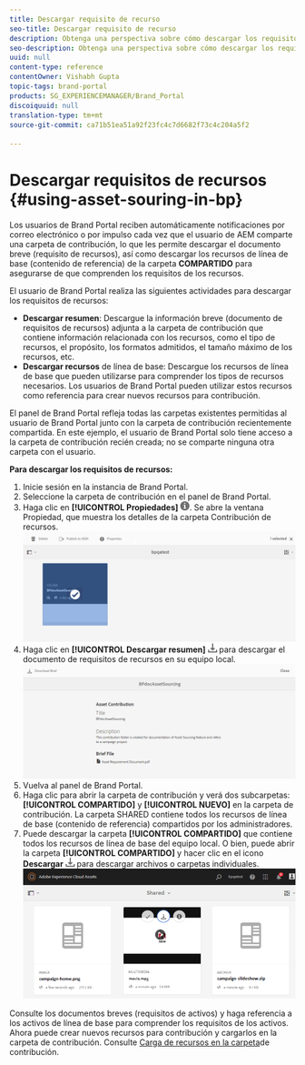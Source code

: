 ```yaml
---
title: Descargar requisito de recurso
seo-title: Descargar requisito de recurso
description: Obtenga una perspectiva sobre cómo descargar los requisitos de recursos y los recursos de referencia en Brand Portal.
seo-description: Obtenga una perspectiva sobre cómo descargar los requisitos de recursos y los recursos de referencia en Brand Portal.
uuid: null
content-type: reference
contentOwner: Vishabh Gupta
topic-tags: brand-portal
products: SG_EXPERIENCEMANAGER/Brand_Portal
discoiquuid: null
translation-type: tm+mt
source-git-commit: ca71b51ea51a92f23fc4c7d6682f73c4c204a5f2

---
```



# Descargar requisitos de recursos {#using-asset-souring-in-bp}

Los usuarios de Brand Portal reciben automáticamente notificaciones por correo electrónico o por impulso cada vez que el usuario de AEM comparte una carpeta de contribución, lo que les permite descargar el documento breve (requisito de recursos), así como descargar los recursos de línea de base (contenido de referencia) de la carpeta **COMPARTIDO** para asegurarse de que comprenden los requisitos de los recursos.

El usuario de Brand Portal realiza las siguientes actividades para descargar los requisitos de recursos:

* **Descargar resumen**: Descargue la información breve (documento de requisitos de recursos) adjunta a la carpeta de contribución que contiene información relacionada con los recursos, como el tipo de recursos, el propósito, los formatos admitidos, el tamaño máximo de los recursos, etc.
* **Descargar recursos** de línea de base: Descargue los recursos de línea de base que pueden utilizarse para comprender los tipos de recursos necesarios. Los usuarios de Brand Portal pueden utilizar estos recursos como referencia para crear nuevos recursos para contribución.

El panel de Brand Portal refleja todas las carpetas existentes permitidas al usuario de Brand Portal junto con la carpeta de contribución recientemente compartida. En este ejemplo, el usuario de Brand Portal solo tiene acceso a la carpeta de contribución recién creada; no se comparte ninguna otra carpeta con el usuario.

**Para descargar los requisitos de recursos:**

1. Inicie sesión en la instancia de Brand Portal.
1. Seleccione la carpeta de contribución en el panel de Brand Portal.
1. Haga clic en **[!UICONTROL Propiedades]** ![](assets/properties.png). Se abre la ventana Propiedad, que muestra los detalles de la carpeta Contribución de recursos.
   ![](assets/download-asset-requirement1.png)
1. Haga clic en **[!UICONTROL Descargar resumen]** ![](assets/download.png) para descargar el documento de requisitos de recursos en su equipo local.
   ![](assets/download-asset-requirement2.png)
1. Vuelva al panel de Brand Portal.
1. Haga clic para abrir la carpeta de contribución y verá dos subcarpetas:**[!UICONTROL COMPARTIDO]** y **[!UICONTROL NUEVO]** en la carpeta de contribución. La carpeta SHARED contiene todos los recursos de línea de base (contenido de referencia) compartidos por los administradores.
1. Puede descargar la carpeta **[!UICONTROL COMPARTIDO]** que contiene todos los recursos de línea de base del equipo local.
O bien, puede abrir la carpeta **[!UICONTROL COMPARTIDO]** y hacer clic en el icono **Descargar** ![](assets/download.png) para descargar archivos o carpetas individuales.
   ![](assets/download-asset-requirement3.png)

Consulte los documentos breves (requisitos de activos) y haga referencia a los activos de línea de base para comprender los requisitos de los activos. Ahora puede crear nuevos recursos para contribución y cargarlos en la carpeta de contribución. Consulte [Carga de recursos en la carpeta](brand-portal-upload-assets-to-contribution-folder.md)de contribución.

